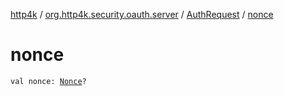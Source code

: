 [http4k](../../index.md) / [org.http4k.security.oauth.server](../index.md) / [AuthRequest](index.md) / [nonce](./nonce.md)

# nonce

`val nonce: `[`Nonce`](../../org.http4k.security.openid/-nonce/index.md)`?`